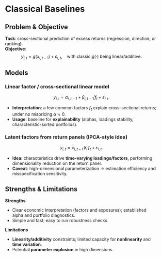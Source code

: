 #  Classical Baselines

## Problem & Objective
**Task**: cross-sectional prediction of excess returns (regression, direction, or ranking).  
**Objective**:
$$
y_{i,t} = g(x_{i,t-1}) + \varepsilon_{i,t}, \quad \text{with classic } g(\cdot) \text{ being linear/additive.}
$$

## Models

### Linear factor / cross-sectional linear model
$$
y_{i,t} = \alpha_{i,t-1} + \beta_{i,t-1}' f_t + \varepsilon_{i,t}.
$$
- **Interpretation**: a few common factors $f_t$ explain cross-sectional returns; under no mispricing $\alpha \approx 0$.
- **Usage**: baseline for **explainability** (alphas, loadings stability, characteristic-sorted portfolios).

### Latent factors from return panels (IPCA-style idea)
$$
y_{i,t} = x_{i,t-1}\,\beta_i\,f_t + \varepsilon_{i,t}.
$$
- **Idea**: characteristics drive **time-varying loadings/factors**, performing dimensionality reduction on the return panel.
- **Caveat**: high-dimensional parameterization → estimation efficiency and misspecification sensitivity.

## Strengths & Limitations
**Strengths**
- Clear economic interpretation (factors and exposures); established alpha and portfolio diagnostics.
- Simple and fast; easy to run robustness checks.

**Limitations**
- **Linearity/additivity** constraints; limited capacity for **nonlinearity** and **time variation**.
- Potential **parameter explosion** in high dimensions.